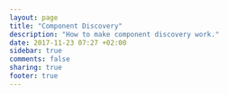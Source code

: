 ```yaml
---
layout: page
title: "Component Discovery"
description: "How to make component discovery work."
date: 2017-11-23 07:27 +02:00
sidebar: true
comments: false
sharing: true
footer: true
---
```


<script>
window.location = 'https://developers.home-assistant.io/docs/en/creating_component_discovery.html';
</script>